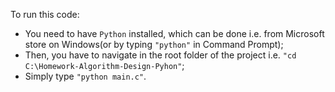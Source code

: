 To run this code: 
* You need to have `Python` installed, which can be done i.e. from Microsoft store on Windows(or by typing `"python"` in Command Prompt); 
* Then, you have to navigate in the root folder of the project i.e. `"cd C:\Homework-Algorithm-Design-Pyhon"`; 
* Simply type `"python main.c"`.
